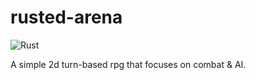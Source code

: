 # rusted-arena

![Rust](https://github.com/Orchaldir/rusted-arena/workflows/Rust/badge.svg)

A simple 2d turn-based rpg that focuses on combat &amp; AI.
